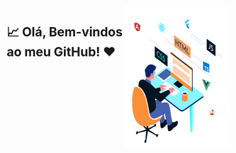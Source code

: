 <img src = "banner.gif" width = "240px" height = "320px" align = "right"/>

# 📈 Olá, Bem-vindos ao meu GitHub! ❤
